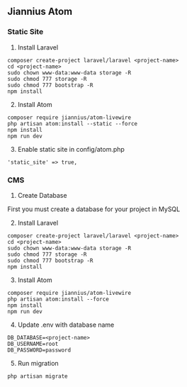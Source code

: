 ## Jiannius Atom

### Static Site

1. Install Laravel

```
composer create-project laravel/laravel <project-name>
cd <project-name>
sudo chown www-data:www-data storage -R
sudo chmod 777 storage -R
sudo chmod 777 bootstrap -R
npm install
```

2. Install Atom

```
composer require jiannius/atom-livewire
php artisan atom:install --static --force
npm install
npm run dev
```

3. Enable static site in config/atom.php

```
'static_site' => true,
```


### CMS

1. Create Database

First you must create a database for your project in MySQL

2. Install Laravel

```
composer create-project laravel/laravel <project-name>
cd <project-name>
sudo chown www-data:www-data storage -R
sudo chmod 777 storage -R
sudo chmod 777 bootstrap -R
npm install
```

3. Install Atom

```
composer require jiannius/atom-livewire
php artisan atom:install --force
npm install
npm run dev
```

4. Update .env with database name

```
DB_DATABASE=<project-name>
DB_USERNAME=root
DB_PASSWORD=password
```

5. Run migration

```
php artisan migrate
```
